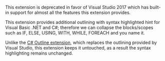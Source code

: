 This extension is deprecated in favor of Visual Studio 2017 which has built-in support for almost all the features this extension provides.

This extension provides additional outlining with syntax highlighted hint for Visual Basic .NET and C#; therefore we can collapse the blocks/scopes such as IF, ELSE, USING, WITH, WHILE, FOREACH and you name it.

Unlike the [C# Outline extension](https://visualstudiogallery.msdn.microsoft.com/9390e08c-d0aa-42f1-b3d2-5134aabf3b9a), which replaces the outlining provided by Visual Studio, this extension keeps it untouched, as a result the syntax highlighting remains unchanged.


